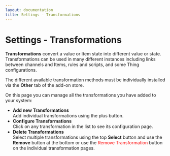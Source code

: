 ```yaml
---
layout: documentation
title: Settings - Transformations
---
```


# Settings - Transformations

<!-- START MAINUI SIDEBAR DOC - DO NOT REMOVE -->
**Transformations** convert a value or Item state into different value or state.
Transformations can be used in many different instances including links between channels and Items, rules and scripts, and some Thing configurations.

The different available transformation methods must be individually installed via the **Other** tab of the add-on store.

On this page you can manage all the transformations you have added to your system:

- **Add new Transformations**<br>
  Add individual transformations using the <!--F7:blue plus_circle_fill F7--> plus button.
- **Configure Transformations**<br>
  Click on any transformation in the list to see its configuration page.
- **Delete Transformations**<br>
  Select multiple transformations using the top **Select** button and use the **Remove** button at the bottom or use the <span style="color: red">Remove Transformation</span> button on the individual transformation pages.
<!-- END MAINUI SIDEBAR DOC - DO NOT REMOVE -->
